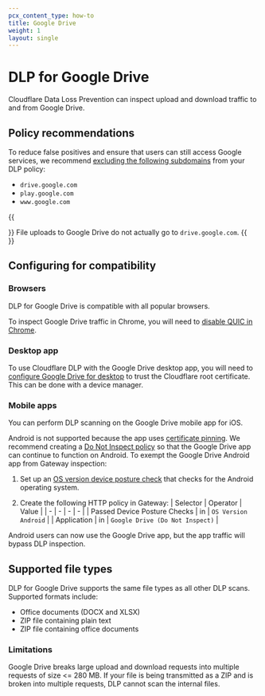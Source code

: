 ```yaml
---
pcx_content_type: how-to
title: Google Drive
weight: 1
layout: single
---
```


# DLP for Google Drive

Cloudflare Data Loss Prevention can inspect upload and download traffic to and from Google Drive.

## Policy recommendations

To reduce false positives and ensure that users can still access Google services, we recommend [excluding the following subdomains](/cloudflare-one/policies/filtering/http-policies/data-loss-prevention/configuration-guides/) from your DLP policy:

- `drive.google.com`
- `play.google.com`
- `www.google.com`

{{<Aside type="note">}}
File uploads to Google Drive do not actually go to `drive.google.com`.
{{</Aside>}}

## Configuring for compatibility

### Browsers

DLP for Google Drive is compatible with all popular browsers.

To inspect Google Drive traffic in Chrome, you will need to [disable QUIC in Chrome](/cloudflare-one/policies/filtering/http-policies/incompatible-traffic/#disable-quic-in-google-chrome).

### Desktop app

To use Cloudflare DLP with the Google Drive desktop app, you will need to [configure Google Drive for desktop](https://support.google.com/a/answer/7644837) to trust the Cloudflare root certificate.  This can be done with a device manager.

### Mobile apps

You can perform DLP scanning on the Google Drive mobile app for iOS.

Android is not supported because the app uses [certificate pinning](/cloudflare-one/glossary/#certificate-pinning). We recommend creating a [Do Not Inspect policy](/cloudflare-one/policies/filtering/http-policies/#do-not-inspect) so that the Google Drive app can continue to function on Android. To exempt the Google Drive Android app from Gateway inspection:

1. Set up an [OS version device posture check](/cloudflare-one/identity/devices/warp-client-checks/os-version/) that checks for the Android operating system.

2. Create the following HTTP policy in Gateway:
    | Selector | Operator | Value |
    | - | - | - | - |
    | Passed Device Posture Checks | in | `OS Version Android` |
    | Application  | in | `Google Drive (Do Not Inspect)` |

Android users can now use the Google Drive app, but the app traffic will bypass DLP inspection.

## Supported file types

DLP for Google Drive supports the same file types as all other DLP scans. Supported formats include:

- Office documents (DOCX and XLSX)
- ZIP file containing plain text
- ZIP file containing office documents

### Limitations

Google Drive breaks large upload and download requests into multiple requests of size <= 280 MB. If your file is being transmitted as a ZIP and is broken into multiple requests, DLP cannot scan the internal files.
